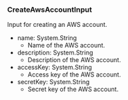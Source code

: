 ### CreateAwsAccountInput
Input for creating an AWS account.

- name: System.String
  - Name of the AWS account.
- description: System.String
  - Description of the AWS account.
- accessKey: System.String
  - Access key of the AWS account.
- secretKey: System.String
  - Secret key of the AWS account.

